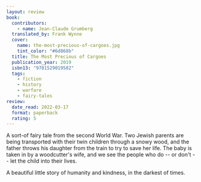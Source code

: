 ```yaml
---
layout: review
book:
  contributors:
    - name: Jean-Claude Grumberg
  translated_by: Frank Wynne
  cover:
    name: the-most-precious-of-cargoes.jpg
    tint_color: "#6d868b"
  title: The Most Precious of Cargoes
  publication_year: 2019
  isbn13: "9781529019582"
  tags:
    - fiction
    - history
    - warfare
    - fairy-tales
review:
  date_read: 2022-03-17
  format: paperback
  rating: 5
---
```


A sort-of fairy tale from the second World War.
Two Jewish parents are being transported with their twin children through a snowy wood, and the father throws his daughter from the train to try to save her life.
The baby is taken in by a woodcutter's wife, and we see the people who do -- or don't -- let the child into their lives.

A beautiful little story of humanity and kindness, in the darkest of times.

